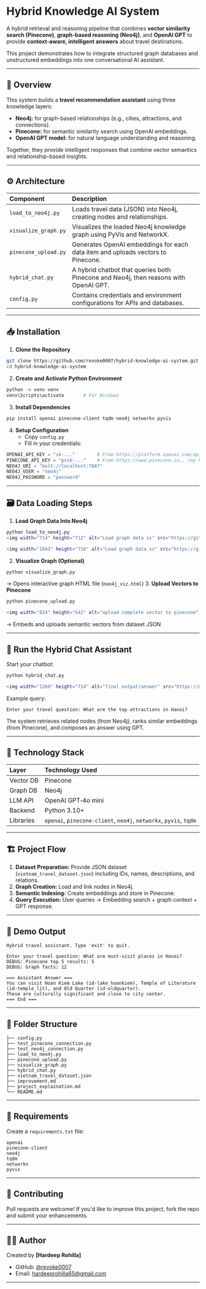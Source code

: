 # Hybrid Knowledge AI System

A hybrid retrieval and reasoning pipeline that combines **vector similarity search (Pinecone)**, **graph-based reasoning (Neo4j)**, and **OpenAI GPT** to provide **context-aware, intelligent answers** about travel destinations.

This project demonstrates how to integrate structured graph databases and unstructured embeddings into one conversational AI assistant.

***

## 🧠 Overview

This system builds a **travel recommendation assistant** using three knowledge layers:

- **Neo4j:** for graph-based relationships (e.g., cities, attractions, and connections).
- **Pinecone:** for semantic similarity search using OpenAI embeddings.
- **OpenAI GPT model:** for natural language understanding and reasoning.

Together, they provide intelligent responses that combine vector semantics and relationship-based insights.

***

## ⚙️ Architecture

| Component | Description |
| :-- | :-- |
| `load_to_neo4j.py` | Loads travel data (JSON) into Neo4j, creating nodes and relationships. |
| `visualize_graph.py` | Visualizes the loaded Neo4j knowledge graph using PyVis and NetworkX. |
| `pinecone_upload.py` | Generates OpenAI embeddings for each data item and uploads vectors to Pinecone. |
| `hybrid_chat.py` | A hybrid chatbot that queries both Pinecone and Neo4j, then reasons with OpenAI GPT. |
| `config.py` | Contains credentials and environment configurations for APIs and databases. |


***

## 📥 Installation

1. **Clone the Repository**

```bash
git clone https://github.com/revoke0007/hybrid-knowledge-ai-system.git
cd hybrid-knowledge-ai-system
```

2. **Create and Activate Python Environment**

```bash
python -m venv venv
venv\Scripts\activate       # For Windows
```

3. **Install Dependencies**

```bash
pip install openai pinecone-client tqdm neo4j networkx pyvis
```

4. **Setup Configuration**
    - Copy `config.py`
    - Fill in your credentials:

```python
OPENAI_API_KEY = "sk-..."        # From https://platform.openai.com/api-keys,, (my key in config folder)
PINECONE_API_KEY = "pcsk-..."    # From https://www.pinecone.io,, (my key in config folder)
NEO4J_URI = "bolt://localhost:7687"
NEO4J_USER = "neo4j"
NEO4J_PASSWORD = "password"
```


***

## 🗃️ Data Loading Steps

1. **Load Graph Data Into Neo4j**

```bash
python load_to_neo4j.py
<img width="714" height="712" alt="Load graph data ss" src="https://github.com/user-attachments/assets/522ce8f9-b7c9-4230-829b-1f8d7e9899ef" />

<img width="1043" height="716" alt="Load graph data ss" src="https://github.com/user-attachments/assets/128f7d87-415a-44ed-a665-091db9dfb4de" />

```

2. **Visualize Graph (Optional)**

```bash
python visualize_graph.py
```

→ Opens interactive graph HTML file (`neo4j_viz.html`)
3. **Upload Vectors to Pinecone**

```bash
python pinecone_upload.py

<img width="824" height="542" alt="upload complete vector to pinecone" src="https://github.com/user-attachments/assets/25e12c57-8d73-49d2-b524-fc2fabb311c9" />

```

→ Embeds and uploads semantic vectors from dataset JSON

***

## 💬 Run the Hybrid Chat Assistant

Start your chatbot:

```bash
python hybrid_chat.py

<img width="1268" height="714" alt="final output/answer" src="https://github.com/user-attachments/assets/c832d123-7dc6-47b7-b000-9f386b0df78a" />

```

Example query:

```
Enter your travel question: What are the top attractions in Hanoi?
```

The system retrieves related nodes (from Neo4j), ranks similar embeddings (from Pinecone), and composes an answer using GPT.

***

## 🧩 Technology Stack

| Layer | Technology Used |
| :-- | :-- |
| Vector DB | Pinecone |
| Graph DB | Neo4j |
| LLM API | OpenAI GPT‑4o mini |
| Backend | Python 3.10+ |
| Libraries | `openai`, `pinecone-client`, `neo4j`, `networkx`, `pyvis`, `tqdm` |


***

## 🏗️ Project Flow

1. **Dataset Preparation:** Provide JSON dataset (`vietnam_travel_dataset.json`) including IDs, names, descriptions, and relations.
2. **Graph Creation:** Load and link nodes in Neo4j.
3. **Semantic Indexing:** Create embeddings and store in Pinecone.
4. **Query Execution:** User queries → Embedding search + graph context + GPT response.

***

## 🚀 Demo Output

```
Hybrid travel assistant. Type 'exit' to quit.

Enter your travel question: What are must‑visit places in Hanoi?
DEBUG: Pinecone top 5 results: 5
DEBUG: Graph facts: 12

=== Assistant Answer ===
You can visit Hoan Kiem Lake (id‑lake_hoankiem), Temple of Literature (id‑temple_lit), and Old Quarter (id‑oldquarter).
These are culturally significant and close to city center.
=== End ===
```


***

## 🧰 Folder Structure

```
├── config.py
├── test_pinecone_connection.py
├── test_neo4j_connection.py
├── load_to_neo4j.py
├── pinecone_upload.py
├── visualize_graph.py
├── hybrid_chat.py
├── vietnam_travel_dataset.json
├── improvement.md
├── project_explaination.md
└── README.md
```


***

## 🧾 Requirements

Create a `requirements.txt` file:

```
openai
pinecone-client
neo4j
tqdm
networkx
pyvis
```


***

## 🤝 Contributing

Pull requests are welcome!
If you'd like to improve this project, fork the repo and submit your enhancements.

***


## 👨‍💻 Author

Created by **[Hardeep Rohilla]**

- GitHub: [@revoke0007](https://github.com/revoke0007)
- Email: hardeeprohilla65@gmail.com

***


